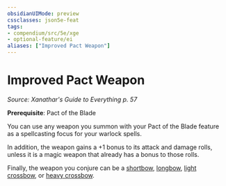 ```yaml
---
obsidianUIMode: preview
cssclasses: json5e-feat
tags:
- compendium/src/5e/xge
- optional-feature/ei
aliases: ["Improved Pact Weapon"]
---
```

# Improved Pact Weapon
*Source: Xanathar's Guide to Everything p. 57*  

**Prerequisite**: Pact of the Blade

You can use any weapon you summon with your Pact of the Blade feature as a spellcasting focus for your warlock spells.

In addition, the weapon gains a +1 bonus to its attack and damage rolls, unless it is a magic weapon that already has a bonus to those rolls.

Finally, the weapon you conjure can be a [shortbow](compendium/items/shortbow.md), [longbow](compendium/items/longbow.md), [light crossbow](compendium/items/light-crossbow.md), or [heavy crossbow](compendium/items/heavy-crossbow.md).